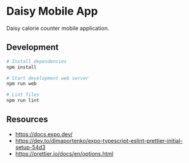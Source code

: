 # Daisy Mobile App

Daisy calorie counter mobile application.

## Development
```sh
# Install dependencies
npm install

# Start development web server
npm run web

# Lint files
npm run lint
```

## Resources
- https://docs.expo.dev/
- https://dev.to/dimaportenko/expo-typescript-eslint-prettier-initial-setup-54d3
- https://prettier.io/docs/en/options.html

